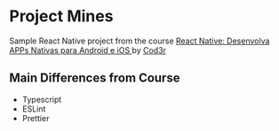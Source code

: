 # Project Mines

Sample React Native project from the course [React Native: Desenvolva APPs Nativas para Android e iOS
](https://www.udemy.com/course/curso-react-native) by [Cod3r](https://www.cod3r.com.br/)

## Main Differences from Course

-   Typescript
-   ESLint
-   Prettier
